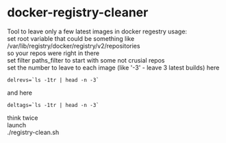 # docker-registry-cleaner
Tool to leave only a few latest images in docker regestry
usage:  
set root variable that could be something like /var/lib/registry/docker/registry/v2/repositories  
so your repos were right in there  
set filter paths_filter to start with some not crusial repos  
set the number to leave to each image (like '-3' - leave 3 latest builds)
here  
```
delrevs=`ls -1tr | head -n -3`
```
and here
```
deltags=`ls -1tr | head -n -3`
```
think twice  
launch  
./registry-clean.sh
